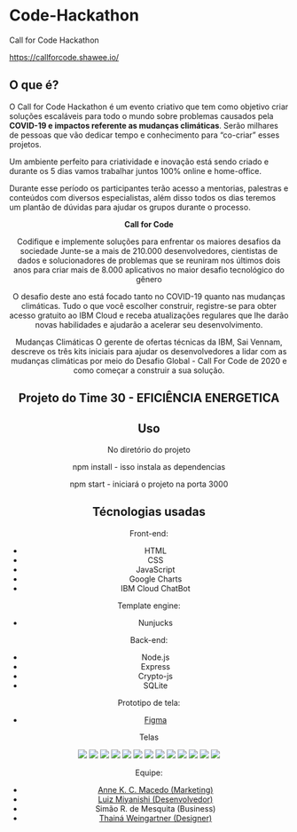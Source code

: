 # Code-Hackathon
Call for Code Hackathon

https://callforcode.shawee.io/

<h2>O que é?</h2>

O Call for Code Hackathon é um evento criativo que tem como objetivo criar soluções escaláveis para todo o mundo sobre problemas causados pela <b>COVID-19 e impactos referente as mudanças climáticas</b>. Serão milhares de pessoas que vão dedicar tempo e conhecimento para “co-criar” esses projetos.

Um ambiente perfeito para criatividade e inovação está sendo criado e durante os 5 dias vamos trabalhar juntos 100% online e home-office.

Durante esse período os participantes terão acesso a mentorias, palestras e conteúdos com diversos especialistas, além disso todos os dias teremos um plantão de dúvidas para ajudar os grupos durante o processo.

<center><b>Call for Code</b><center>

Codifique e implemente soluções para enfrentar os maiores desafios da sociedade
Junte-se a mais de 210.000 desenvolvedores, cientistas de dados e solucionadores de problemas que se reuniram nos últimos dois anos para criar mais de 8.000 aplicativos no maior desafio tecnológico do gênero

O desafio deste ano está focado tanto no COVID-19 quanto nas mudanças climáticas. Tudo o que você escolher construir, registre-se para obter acesso gratuito ao IBM Cloud e receba atualizações regulares que lhe darão novas habilidades e ajudarão a acelerar seu desenvolvimento.

Mudanças Climáticas
O gerente de ofertas técnicas da IBM, Sai Vennam, descreve os três kits iniciais para ajudar os desenvolvedores a lidar com as mudanças climáticas por meio do Desafio Global - Call For Code de 2020 e como começar a construir a sua solução.

<h2>Projeto do Time 30 - EFICIÊNCIA ENERGETICA</h2>

<h2>Uso</h2>

No diretório do projeto

npm install - isso instala as dependencias

npm start - iniciará o projeto na porta 3000

<h2>Técnologias usadas</h2>

Front-end:
- HTML
- CSS
- JavaScript
- Google Charts
- IBM Cloud ChatBot

Template engine: 
- Nunjucks

Back-end:
- Node.js
- Express
- Crypto-js
- SQLite

Prototipo de tela:
- [Figma][figma]

Telas 

<img src="Prototipos/ENTRAR.png" />
<img src="Prototipos/CRIAR_CONTA.png" />
<img src="Prototipos/CONFIGURAR_TAXA.png" />
<img src="Prototipos/CONSUMPTION.png" />
<img src="Prototipos/SMART.png" />
<img src="Prototipos/ADD_DISPOSITIVO.png" />
<img src="Prototipos/DISPOSITIVO_COMUM.png" />
<img src="Prototipos/PROCURANDO_DISPOSITIVO.png" />
<img src="Prototipos/DISPOSITIVOS.png" />
<img src="Prototipos/SETTINGS.png" />
<img src="Prototipos/CHATBOT1.png" />
<img src="Prototipos/CHATBOT2.png" />
<img src="Prototipos/CHATBOT3.png" />

Equipe:
- [Anne K. C. Macedo (Marketing)][karol]
- [Luiz Miyanishi (Desenvolvedor)][luiz]
- Simão R. de Mesquita (Business)
- [Thainá Weingartner (Designer)][thaina]

[figma]:https://www.figma.com/proto/5ooutrgV7i047O3qcwTTaT/2Eco?node-id=0%3A1&scaling=scale-down
[karol]:https://github.com/AnneMacedo
[luiz]:https://github.com/trainningjava
[thaina]:https://github.com/thainaweingartner